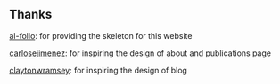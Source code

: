 ## Thanks

[al-folio](https://github.com/alshedivat/al-folio): for providing the skeleton for this website

[carlosejimenez](https://github.com/carlosejimenez/carlosejimenez.github.io/tree/main): for inspiring the design of about and publications page

[claytonwramsey](https://claytonwramsey.com/): for inspiring the design of blog
